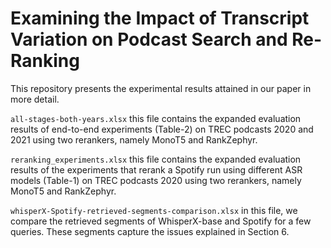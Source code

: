 # Examining the Impact of Transcript Variation on Podcast Search and Re-Ranking

This repository presents the experimental results attained in our paper in more detail.


``all-stages-both-years.xlsx`` this file contains the expanded evaluation results of end-to-end experiments (Table-2) on TREC podcasts 2020 and 2021 using two rerankers, namely MonoT5 and RankZephyr.



``reranking_experiments.xlsx`` this file contains the expanded evaluation results of the experiments that rerank a Spotify run using different ASR models (Table-1) on TREC podcasts 2020 using two rerankers, namely MonoT5 and RankZephyr.


``whisperX-Spotify-retrieved-segments-comparison.xlsx`` in this file, we compare the retrieved segments of WhisperX-base and Spotify for a few queries. These segments capture the issues explained in Section 6.